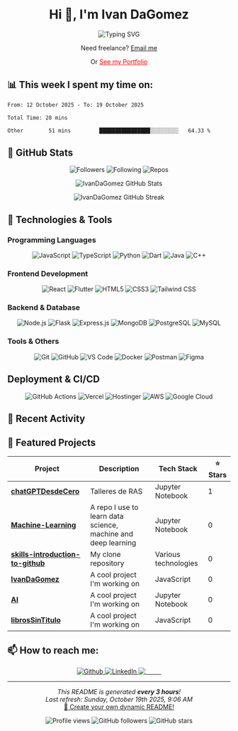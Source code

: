# <h1 align="center">Hi 👋, I'm Ivan DaGomez</h1>

<p align="center">
  <img src="https://readme-typing-svg.herokuapp.com?font=Fira+Code&pause=1000&color=F7F7F7&center=true&vCenter=true&width=435&lines=Full+Stack+Developer;Software+Engineer;Always+learning+new+things;Maker;Creative+Thinker;AI+Enthusiast" alt="Typing SVG" />
</p>

<p align="center">Need freelance? <a style="" href="mailto:ivandavidgomezsilva@hotmail.com">Email me</a></p>
<p align="center">Or <a style="color: red" href="https://www.ivangomez.dev">See my Portfolio</a></p>

## 📊 **This week I spent my time on:**
<!--START_SECTION:waka-->

```txt
From: 12 October 2025 - To: 19 October 2025

Total Time: 28 mins

Other        51 mins         ████████████████░░░░░░░░░   64.33 %
```

<!--END_SECTION:waka-->

## 🌟 **GitHub Stats**
<div align="center">
  
![Followers](https://img.shields.io/badge/Followers-4-blue?style=for-the-badge&logo=github)
![Following](https://img.shields.io/badge/Following-8-blue?style=for-the-badge&logo=github)
![Repos](https://img.shields.io/badge/Public%20Repos-20-blue?style=for-the-badge&logo=github)

</div>

<p align="center">
  <img src="https://github-readme-stats.vercel.app/api?username=IvanDaGomez&show_icons=true&theme=radical" alt="IvanDaGomez GitHub Stats" />
</p>

<p align="center">
  <img src="https://github-readme-streak-stats.herokuapp.com/?user=IvanDaGomez&theme=radical" alt="IvanDaGomez GitHub Streak" />
</p>

## 🚀 **Technologies & Tools**

### Programming Languages
<p align="center">
  <img alt="JavaScript" src="https://img.shields.io/badge/-JavaScript-F7DF1E?style=flat-square&logo=javascript&logoColor=black" />
  <img alt="TypeScript" src="https://img.shields.io/badge/-TypeScript-007ACC?style=flat-square&logo=typescript&logoColor=white" />
  <img alt="Python" src="https://img.shields.io/badge/-Python-3776AB?style=flat-square&logo=python&logoColor=white" />
  <img alt="Dart" src="https://img.shields.io/badge/-Dart-0175C2?style=flat-square&logo=dart&logoColor=white" />
  <img alt="Java" src="https://img.shields.io/badge/-Java-ED8B00?style=flat-square&logo=java&logoColor=white" />
  <img alt="C++" src="https://img.shields.io/badge/-C++-00599C?style=flat-square&logo=c%2B%2B&logoColor=white" />
</p>

### Frontend Development
<p align="center">
  <img alt="React" src="https://img.shields.io/badge/-React-61DAFB?style=flat-square&logo=react&logoColor=black" />
  <img alt="Flutter" src="https://img.shields.io/badge/-Flutter-02569B?style=flat-square&logo=flutter&logoColor=white" />
  <img alt="HTML5" src="https://img.shields.io/badge/-HTML5-E34F26?style=flat-square&logo=html5&logoColor=white" />
  <img alt="CSS3" src="https://img.shields.io/badge/-CSS3-1572B6?style=flat-square&logo=css3&logoColor=white" />
  <img alt="Tailwind CSS" src="https://img.shields.io/badge/-Tailwind%20CSS-06B6D4?style=flat-square&logo=tailwind-css&logoColor=white" />
</p>

### Backend & Database
<p align="center">
  <img alt="Node.js" src="https://img.shields.io/badge/-Node.js-43853D?style=flat-square&logo=node.js&logoColor=white" />
  <img alt="Flask" src="https://img.shields.io/badge/-Flask-000000?style=flat-square&logo=flask&logoColor=white" />
  <img alt="Express.js" src="https://img.shields.io/badge/-Express.js-000000?style=flat-square&logo=express&logoColor=white" />
  <img alt="MongoDB" src="https://img.shields.io/badge/-MongoDB-47A248?style=flat-square&logo=mongodb&logoColor=white" />
  <img alt="PostgreSQL" src="https://img.shields.io/badge/-PostgreSQL-336791?style=flat-square&logo=postgresql&logoColor=white" />
  <!-- <img alt="Firebase" src="https://img.shields.io/badge/-Firebase-FFCA28?style=flat-square&logo=firebase&logoColor=black" /> -->
  <img alt="MySQL" src="https://img.shields.io/badge/-MySQL-4479A1?style=flat-square&logo=mysql&logoColor=white" />
</p>

### Tools & Others
<p align="center">
  <img alt="Git" src="https://img.shields.io/badge/-Git-F05032?style=flat-square&logo=git&logoColor=white" />
  <img alt="GitHub" src="https://img.shields.io/badge/-GitHub-181717?style=flat-square&logo=github&logoColor=white" />
  <img alt="VS Code" src="https://img.shields.io/badge/-VS Code-007ACC?style=flat-square&logo=visual-studio-code&logoColor=white" />
  <img alt="Docker" src="https://img.shields.io/badge/-Docker-2496ED?style=flat-square&logo=docker&logoColor=white" />
  <img alt="Postman" src="https://img.shields.io/badge/-Postman-FF6C37?style=flat-square&logo=postman&logoColor=white" />
  <img alt="Figma" src="https://img.shields.io/badge/-Figma-F24E1E?style=flat-square&logo=figma&logoColor=white" />
</p>

## Deployment & CI/CD
<p align="center">
  <img alt="GitHub Actions" src="https://img.shields.io/badge/-GitHub%20Actions-2088FF?style=flat-square&logo=github-actions&logoColor=white" />
  <img alt="Vercel" src="https://img.shields.io/badge/-Vercel-000000?style=flat-square&logo=vercel&logoColor=white" />
<img alt="Hostinger" src="https://img.shields.io/badge/-Hostinger-FF6600?style=flat-square&logo=hostinger&logoColor=white" />
  <img alt="AWS" src="https://img.shields.io/badge/-AWS-232F3E?style=flat-square&logo=amazon-aws&logoColor=white" />
  <img alt="Google Cloud" src="https://img.shields.io/badge/-Google%20Cloud-4285F4?style=flat-square&logo=google-cloud&logoColor=white" />
  
</p>

## 🎯 **Recent Activity**


## 🎨 **Featured Projects**

<div align="center">
  
| Project | Description | Tech Stack | ⭐ Stars |
|---------|-------------|------------|----------|
| **[chatGPTDesdeCero](https:&#x2F;&#x2F;github.com&#x2F;IvanDaGomez&#x2F;chatGPTDesdeCero)** | Talleres de RAS | Jupyter Notebook | 1 |
| **[Machine-Learning](https:&#x2F;&#x2F;github.com&#x2F;IvanDaGomez&#x2F;Machine-Learning)** | A repo I use to learn data science, machine and deep learning  | Jupyter Notebook | 0 |
| **[skills-introduction-to-github](https:&#x2F;&#x2F;github.com&#x2F;IvanDaGomez&#x2F;skills-introduction-to-github)** | My clone repository | Various technologies | 0 |
| **[IvanDaGomez](https:&#x2F;&#x2F;github.com&#x2F;IvanDaGomez&#x2F;IvanDaGomez)** | A cool project I&#39;m working on | JavaScript | 0 |
| **[AI](https:&#x2F;&#x2F;github.com&#x2F;IvanDaGomez&#x2F;AI)** | A cool project I&#39;m working on | Jupyter Notebook | 0 |
| **[librosSinTitulo](https:&#x2F;&#x2F;github.com&#x2F;IvanDaGomez&#x2F;librosSinTitulo)** | A cool project I&#39;m working on | JavaScript | 0 |

</div>

## 📫 **How to reach me:**

<p align="center">
  <a href="https://github.com/IvanDaGomez" target="_blank">
    <img alt="Github" src="https://img.shields.io/badge/GitHub-%2312100E.svg?&style=for-the-badge&logo=Github&logoColor=white" />
  </a>
  <a href="https://www.linkedin.com/in/ivan-gomez-08041b328" target="_blank">
    <img alt="LinkedIn" src="https://img.shields.io/badge/linkedin-%230077B5.svg?&style=for-the-badge&logo=linkedin&logoColor=white" />
  </a>
  <a href="mailto:ivandavidgomezsilva@hotmail.com" target="_blank">
    <img alt="Email" style="color: white" src="https://img.shields.io/badge/Email-D14836?style=for-the-badge&logo=gmail&logoColor=white" />
  </a>
</p>

<!-- ---

<div align="center">
  
**If you like what I do, maybe consider buying me a coffee/tea 🥺👉👈**

<a href="https://www.buymeacoffee.com/ivandagomez" target="_blank">
  <img src="https://cdn.buymeacoffee.com/buttons/v2/default-red.png" alt="Buy Me A Coffee" width="150" />
</a>

</div> -->

---

<p align="center">
  <i>This README is generated <b>every 3 hours</b>!</i><br/>
  <i>Last refresh: Sunday, October 19th 2025, 9:06 AM</i><br/>
  <a href="https://github.com/IvanDaGomez/IvanDaGomez">🔄 Create your own dynamic README!</a>
</p>

<div align="center">
  <img src="https://komarev.com/ghpvc/?username=IvanDaGomez&label=Profile%20views&color=0e75b6&style=flat" alt="Profile views" />
  <img src="https://img.shields.io/github/followers/IvanDaGomez?label=Followers&style=social" alt="GitHub followers" />
  <img src="https://img.shields.io/github/stars/IvanDaGomez?label=Stars&style=social" alt="GitHub stars" />
</div>
